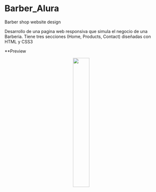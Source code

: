 # Barber_Alura
Barber shop website design

Desarrollo de una pagina web responsiva que simula el negocio de una Barberia. Tiene tres secciones (Home, Products, Contact) diseñadas con HTML y CSS3

**Preview 
<p align="center" width="100%">
    <img width="33%" src="https://user-images.githubusercontent.com/54720356/216459839-2aa32a04-bffd-4bdb-aeb4-04211077dfe4.jpg">
</p>

